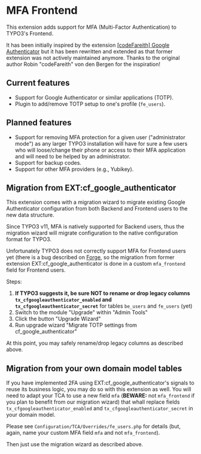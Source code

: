 # MFA Frontend

This extension adds support for MFA (Multi-Factor Authentication) to TYPO3's
Frontend.

It has been initially inspired by the extension
[[codeFareith] Google Authenticator](https://extensions.typo3.org/extension/cf_google_authenticator)
but it has been rewritten and extended as that former extension was not
actively maintained anymore. Thanks to the original author
Robin "codeFareith" von den Bergen for the inspiration!

## Current features

- Support for Google Authenticator or similar applications (TOTP).
- Plugin to add/remove TOTP setup to one's profile (`fe_users`).

## Planned features

- Support for removing MFA protection for a given user ("administrator mode")
  as any larger TYPO3 installation will have for sure a few users who will
  loose/change their phone or access to their MFA application and will need to
  be helped by an administrator.
- Support for backup codes.
- Support for other MFA providers (e.g., Yubikey).

## Migration from EXT:cf_google_authenticator

This extension comes with a migration wizard to migrate existing
Google Authenticator configuration from both Backend and Frontend users to the
new data structure.

Since TYPO3 v11, MFA is natively supported for Backend users, thus the
migration wizard will migrate configuration to the native configuration format
for TYPO3.

Unfortunately TYPO3 does not correctly support MFA for Frontend users yet
(there is a bug described on [Forge](https://forge.typo3.org/issues/102081), so
the migration from former extension EXT:cf_google_authenticator is done in a
custom `mfa_frontend` field for Frontend users.

Steps:

1. **If TYPO3 suggests it, be sure NOT to rename or drop legacy columns
   `tx_cfgoogleauthenticator_enabled` and `tx_cfgoogleauthenticator_secret`** for
   tables `be_users` and `fe_users` (yet)
2. Switch to the module "Upgrade" within "Admin Tools"
3. Click the button "Upgrade Wizard"
4. Run upgrade wizard "Migrate TOTP settings from cf_google_authenticator"

At this point, you may safely rename/drop legacy columns as described above.

## Migration from your own domain model tables

If you have implemented 2FA using EXT:cf_google_authenticator's signals
to reuse its business logic, you may do so with this extension as well. You
will need to adapt your TCA to use a new field `mfa` (**BEWARE:** not
`mfa_frontend` if you plan to benefit from our migration wizard) that whall
replace fields `tx_cfgoogleauthenticator_enabled` and
`tx_cfgoogleauthenticator_secret` in your domain model.

Please see `Configuration/TCA/Overrides/fe_users.php` for details (but, again,
name your custom MFA field `mfa` and not `mfa_frontend`).

Then just use the migration wizard as described above.
